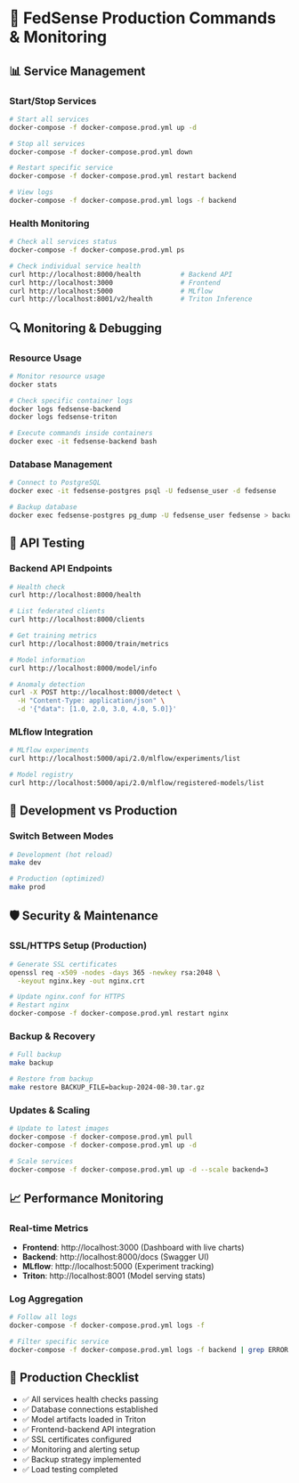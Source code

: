 # 🚀 FedSense Production Commands & Monitoring

## 📊 Service Management

### Start/Stop Services
```bash
# Start all services
docker-compose -f docker-compose.prod.yml up -d

# Stop all services  
docker-compose -f docker-compose.prod.yml down

# Restart specific service
docker-compose -f docker-compose.prod.yml restart backend

# View logs
docker-compose -f docker-compose.prod.yml logs -f backend
```

### Health Monitoring
```bash
# Check all services status
docker-compose -f docker-compose.prod.yml ps

# Check individual service health
curl http://localhost:8000/health          # Backend API
curl http://localhost:3000                 # Frontend
curl http://localhost:5000                 # MLflow
curl http://localhost:8001/v2/health       # Triton Inference
```

## 🔍 Monitoring & Debugging

### Resource Usage
```bash
# Monitor resource usage
docker stats

# Check specific container logs
docker logs fedsense-backend
docker logs fedsense-triton

# Execute commands inside containers
docker exec -it fedsense-backend bash
```

### Database Management
```bash
# Connect to PostgreSQL
docker exec -it fedsense-postgres psql -U fedsense_user -d fedsense

# Backup database
docker exec fedsense-postgres pg_dump -U fedsense_user fedsense > backup.sql
```

## 🎯 API Testing

### Backend API Endpoints
```bash
# Health check
curl http://localhost:8000/health

# List federated clients
curl http://localhost:8000/clients

# Get training metrics
curl http://localhost:8000/train/metrics

# Model information
curl http://localhost:8000/model/info

# Anomaly detection
curl -X POST http://localhost:8000/detect \
  -H "Content-Type: application/json" \
  -d '{"data": [1.0, 2.0, 3.0, 4.0, 5.0]}'
```

### MLflow Integration
```bash
# MLflow experiments
curl http://localhost:5000/api/2.0/mlflow/experiments/list

# Model registry
curl http://localhost:5000/api/2.0/mlflow/registered-models/list
```

## 🔧 Development vs Production

### Switch Between Modes
```bash
# Development (hot reload)
make dev

# Production (optimized)
make prod
```

## 🛡️ Security & Maintenance

### SSL/HTTPS Setup (Production)
```bash
# Generate SSL certificates
openssl req -x509 -nodes -days 365 -newkey rsa:2048 \
  -keyout nginx.key -out nginx.crt

# Update nginx.conf for HTTPS
# Restart nginx
docker-compose -f docker-compose.prod.yml restart nginx
```

### Backup & Recovery
```bash
# Full backup
make backup

# Restore from backup
make restore BACKUP_FILE=backup-2024-08-30.tar.gz
```

### Updates & Scaling
```bash
# Update to latest images
docker-compose -f docker-compose.prod.yml pull
docker-compose -f docker-compose.prod.yml up -d

# Scale services
docker-compose -f docker-compose.prod.yml up -d --scale backend=3
```

## 📈 Performance Monitoring

### Real-time Metrics
- **Frontend**: http://localhost:3000 (Dashboard with live charts)
- **Backend**: http://localhost:8000/docs (Swagger UI)
- **MLflow**: http://localhost:5000 (Experiment tracking)
- **Triton**: http://localhost:8001 (Model serving stats)

### Log Aggregation
```bash
# Follow all logs
docker-compose -f docker-compose.prod.yml logs -f

# Filter specific service
docker-compose -f docker-compose.prod.yml logs -f backend | grep ERROR
```

## 🎯 Production Checklist

- ✅ All services health checks passing
- ✅ Database connections established  
- ✅ Model artifacts loaded in Triton
- ✅ Frontend-backend API integration
- ✅ SSL certificates configured
- ✅ Monitoring and alerting setup
- ✅ Backup strategy implemented
- ✅ Load testing completed
